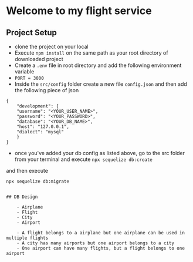 # Welcome to my flight service

## Project Setup

- clone the project on your local
- Execute `npm install` on the same path as your root directory of downloaded project
- Create a `.env` file in root directory and add the following environment variable
- `PORT = 3000`
- Inside the `src/config` folder create a new file `config.json` and then add the following piece of json

```
{
    "development": {
    "username": "<YOUR_USER_NAME>",
    "password": "<YOUR_PASSWORD>",
    "database": "<YOUR_DB_NAME>",
    "host": "127.0.0.1",
    "dialect": "mysql"
    }
}
```

- once you've added your db config as listed above, go to the src folder from your terminal and execute `npx sequelize db:create`

and then execute

`npx sequelize db:migrate`

```

## DB Design

    - Airplane
    - Flight
    - City
    - Airport

    - A flight belongs to a airplane but one airplane can be used in multiple flights
    - A city has many airports but one airport belongs to a city
    - One airport can have many flights, but a flight belongs to one airport
```
